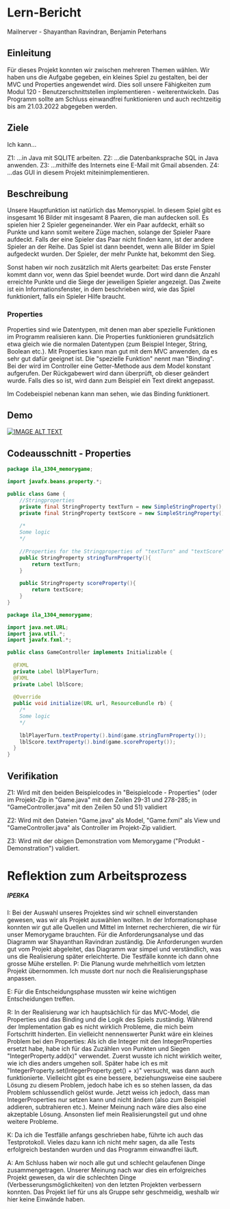 # Lern-Bericht
Mailnerver - Shayanthan Ravindran, Benjamin Peterhans

## Einleitung

Für dieses Projekt konnten wir zwischen mehreren Themen wählen. Wir haben uns die Aufgabe gegeben, ein kleines Spiel zu gestalten, bei der MVC und Properties angewendet wird. Dies soll unsere Fähigkeiten zum Modul 120 - Benutzerschnittstellen implementieren - weiterentwickeln. Das Programm sollte am Schluss einwandfrei funktionieren und auch rechtzeitig bis am 21.03.2022 abgegeben werden.

## Ziele

Ich kann...

Z1:
...in Java mit SQLITE arbeiten.
Z2:
...die Datenbanksprache SQL in Java anwenden.
Z3:
...mithilfe des Internets eine E-Mail mit Gmail absenden.
Z4:
...das GUI in diesem Projekt miteinimplementieren.

## Beschreibung

Unsere Hauptfunktion ist natürlich das Memoryspiel. In diesem Spiel gibt es insgesamt 16 Bilder mit insgesamt 8 Paaren, die man aufdecken soll. Es spielen hier 2 Spieler gegeneinander. Wer ein Paar aufdeckt, erhält so Punkte und kann somit weitere Züge machen, solange der Spieler Paare aufdeckt. Falls der eine Spieler das Paar nicht finden kann, ist der andere Spieler an der Reihe. Das Spiel ist dann beendet, wenn alle Bilder im Spiel aufgedeckt wurden. Der Spieler, der mehr Punkte hat, bekommt den Sieg.

Sonst haben wir noch zusätzlich mit Alerts gearbeitet: Das erste Fenster kommt dann vor, wenn das Spiel beendet wurde. Dort wird dann die Anzahl erreichte Punkte und die Siege der jeweiligen Spieler angezeigt. Das Zweite ist ein Informationsfenster, in dem beschrieben wird, wie das Spiel funktioniert, falls ein Spieler Hilfe braucht.

### Properties

Properties sind wie Datentypen, mit denen man aber spezielle Funktionen im Programm realisieren kann. Die Properties funktionieren grundsätzlich etwa gleich wie die normalen Datentypen (zum Beispiel Integer, String, Boolean etc.). Mit Properties kann man gut mit dem MVC anwenden, da es sehr gut dafür geeignet ist. Die "spezielle Funktion" nennt man "Binding". Bei der wird im Controller eine Getter-Methode aus dem Model konstant aufgerufen. Der Rückgabewert wird dann überprüft, ob dieser geändert wurde. Falls dies so ist, wird dann zum Beispiel ein Text direkt angepasst.

Im Codebeispiel nebenan kann man sehen, wie das Binding funktionert.

## Demo

[![IMAGE ALT TEXT](http://img.youtube.com/vi/1YnQmZ3ogQI/0.jpg)](http://www.youtube.com/watch?v=1YnQmZ3ogQI "Memorygame")

## Codeausschnitt - Properties

```java
package ila_1304_memorygame;

import javafx.beans.property.*;

public class Game {
    //Stringproperties
    private final StringProperty textTurn = new SimpleStringProperty();
    private final StringProperty textScore = new SimpleStringProperty();
    
    /*
    Some logic
    */
  
    //Properties for the Stringproperties of "textTurn" and "textScore"
    public StringProperty stringTurnProperty(){
        return textTurn;
    }
    
    public StringProperty scoreProperty(){
        return textScore;
    }
}
```

```java
package ila_1304_memorygame;

import java.net.URL;
import java.util.*;
import javafx.fxml.*;

public class GameController implements Initializable {
  
  @FXML
  private Label lblPlayerTurn;
  @FXML
  private Label lblScore;
  
  @Override
  public void initialize(URL url, ResourceBundle rb) {
    /*
    Some logic
    */
    
    lblPlayerTurn.textProperty().bind(game.stringTurnProperty());
    lblScore.textProperty().bind(game.scoreProperty());
  } 
}
```

## Verifikation

Z1: Wird mit den beiden Beispielcodes in "Beispielcode - Properties" (oder im Projekt-Zip in "Game.java" mit den Zeilen 29-31 und 278-285; in "GameController.java" mit den Zeilen 50 und 51) validiert

Z2: Wird mit den Dateien "Game.java" als Model, "Game.fxml" als View und "GameController.java" als Controller im Projekt-Zip validiert.

Z3: Wird mit der obigen Demonstration vom Memorygame ("Produkt - Demonstration") validiert.

# Reflektion zum Arbeitsprozess

##### IPERKA

I: Bei der Auswahl unseres Projektes sind wir schnell einverstanden gewesen, was wir als Projekt auswählen wollten. In der Informationsphase konnten wir gut alle Quellen und Mittel im Internet recherchieren, die wir für unser Memorygame brauchten. Für die Anforderungsanalyse und das Diagramm war Shayanthan Ravindran zuständig. Die Anforderungen wurden gut vom Projekt abgeleitet, das Diagramm war simpel und verständlich, was uns die Realisierung später erleichterte. Die Testfälle konnte ich dann ohne grosse Mühe erstellen.
P: Die Planung wurde mehrheitlich vom letzten Projekt übernommen. Ich musste dort nur noch die Realisierungsphase anpassen.

E: Für die Entscheidungsphase mussten wir keine wichtigen Entscheidungen treffen.

R: In der Realisierung war ich hauptsächlich für das MVC-Model, die Properties und das Binding und die Logik des Spiels zuständig. Während der Implementation gab es nicht wirklich Probleme, die mich beim Fortschritt hinderten. Ein vielleicht nennenswerter Punkt wäre ein kleines Problem bei den Properties: Als ich die Integer mit den IntegerProperties ersetzt habe, habe ich für das Zuzählen von Punkten und Siegen "IntegerProperty.add(x)" verwendet. Zuerst wusste ich nicht wirklich weiter, wie ich dies anders umgehen soll. Später habe ich es mit "IntegerProperty.set(IntegerProperty.get() + x)" versucht, was dann auch funktionierte. Vielleicht gibt es eine bessere, beziehungsweise eine saubere Lösung zu diesem Problem, jedoch habe ich es so stehen lassen, da das Problem schlussendlich gelöst wurde. Jetzt weiss ich jedoch, dass man IntegerProperties nur setzen kann und nicht ändern (also zum Beispiel addieren, subtrahieren etc.). Meiner Meinung nach wäre dies also eine akzeptable Lösung.
Ansonsten lief mein Realisierungsteil gut und ohne weitere Probleme.

K: Da ich die Testfälle anfangs geschrieben habe, führte ich auch das Testprotokoll. Vieles dazu kann ich nicht mehr sagen, da alle Tests erfolgreich bestanden wurden und das Programm einwandfrei läuft. 

A: Am Schluss haben wir noch alle gut und schlecht gelaufenen Dinge zusammengetragen. Unserer Meinung nach war dies ein erfolgreiches Projekt gewesen, da wir die schlechten Dinge (Verbesserungsmöglichkeiten) von den letzten Projekten verbessern konnten. Das Projekt lief für uns als Gruppe sehr geschmeidig, weshalb wir hier keine Einwände haben.

 
